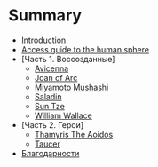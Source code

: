 # Summary

* [Introduction](README.md)
* [Access guide to the human sphere](access-guide-to-the-human-sphere.md)
* [Часть 1. Воссозданные]
   * [Avicenna](avicenna.md)
   * [Joan of Arc](joan_of_arc.md)
   * [Miyamoto Mushashi](miyamoto_musashi.md)
   * [Saladin](saladin.md)
   * [Sun Tze](sun_tze.md)
   * [William Wallace](william_wallace.md)
* [Часть 2. Герои]
    * [Thamyris The Aoidos](part2/thamyris_the_aoidos.md)
    * [Taucer](taucer.md)
* [Благодарности](AUTHORS.md)


